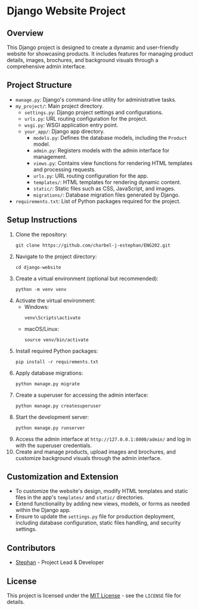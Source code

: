 # Django Website Project

## Overview
This Django project is designed to create a dynamic and user-friendly website for showcasing products. It includes features for managing product details, images, brochures, and background visuals through a comprehensive admin interface.

## Project Structure
- `manage.py`: Django's command-line utility for administrative tasks.
- `my_project/`: Main project directory.
  - `settings.py`: Django project settings and configurations.
  - `urls.py`: URL routing configuration for the project.
  - `wsgi.py`: WSGI application entry point.
  - `your_app/`: Django app directory.
    - `models.py`: Defines the database models, including the `Product` model.
    - `admin.py`: Registers models with the admin interface for management.
    - `views.py`: Contains view functions for rendering HTML templates and processing requests.
    - `urls.py`: URL routing configuration for the app.
    - `templates/`: HTML templates for rendering dynamic content.
    - `static/`: Static files such as CSS, JavaScript, and images.
    - `migrations/`: Database migration files generated by Django.
- `requirements.txt`: List of Python packages required for the project.

## Setup Instructions
1. Clone the repository:
   ```
   git clone https://github.com/charbel-j-estephan/ENG202.git
   ```
2. Navigate to the project directory:
   ```
   cd django-website
   ```
3. Create a virtual environment (optional but recommended):
   ```
   python -m venv venv
   ```
4. Activate the virtual environment:
   - Windows:
     ```
     venv\Scripts\activate
     ```
   - macOS/Linux:
     ```
     source venv/bin/activate
     ```
5. Install required Python packages:
   ```
   pip install -r requirements.txt
   ```
6. Apply database migrations:
   ```
   python manage.py migrate
   ```
7. Create a superuser for accessing the admin interface:
   ```
   python manage.py createsuperuser
   ```
8. Start the development server:
   ```
   python manage.py runserver
   ```
9. Access the admin interface at `http://127.0.0.1:8000/admin/` and log in with the superuser credentials.
10. Create and manage products, upload images and brochures, and customize background visuals through the admin interface.

## Customization and Extension
- To customize the website's design, modify HTML templates and static files in the app's `templates/` and `static/` directories.
- Extend functionality by adding new views, models, or forms as needed within the Django app.
- Ensure to update the `settings.py` file for production deployment, including database configuration, static files handling, and security settings.

## Contributors
- [Stephan](https://github.com/charbel-j-estephan) - Project Lead & Developer

## License
This project is licensed under the [MIT License](https://opensource.org/licenses/MIT) - see the `LICENSE` file for details.
